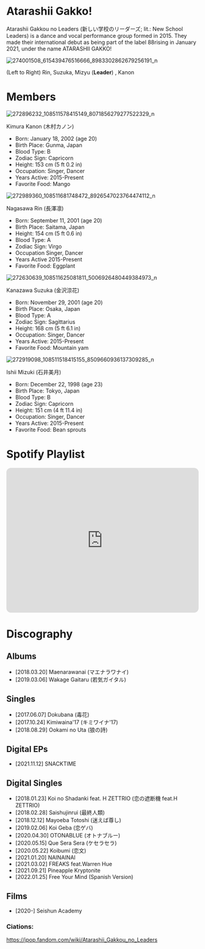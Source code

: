 # Atarashii Gakko! 
Atarashii Gakkou no Leaders (新しい学校のリーダーズ; lit.: New School Leaders) is a dance and vocal performance group formed in 2015.
They made their international debut as being part of the label 88rising in January 2021, under the name ATARASHII GAKKO!

![274001508_615439476516666_8983302862679256191_n](https://user-images.githubusercontent.com/101574910/159451472-68de8f3d-df73-4931-b157-e776ed311b38.jpg)

(Left to Right) Rin, Suzuka, Mizyu (**Leader**) , Kanon


# Members 


![272896232_108511578415149_8071856279277522329_n](https://user-images.githubusercontent.com/101574910/159457640-6cd44810-f2ac-488f-8d26-a1e37942b7ef.jpg)

Kimura Kanon (木村カノン) 
* Born: January 18, 2002 (age 20)
* Birth Place: Gunma, Japan
* Blood Type: B
* Zodiac Sign: Capricorn
* Height: 153 cm (5 ft 0.2 in)
* Occupation: Singer, Dancer
* Years Active: 2015-Present
* Favorite Food: Mango


![272989360_108511681748472_8926547023764474112_n](https://user-images.githubusercontent.com/101574910/159455753-ef79dad3-cfa1-4774-807c-750972d66b50.jpg)

Nagasawa Rin (長澤凛)
* Born: September 11, 2001 (age 20)
* Birth Place: Saitama, Japan
* Height: 154 cm (5 ft 0.6 in)
* Blood Type: A
* Zodiac Sign: Virgo
* Occupation Singer, Dancer
* Years Active 2015-Present
* Favorite Food: Eggplant


![272630639_108511625081811_5006926480449384973_n](https://user-images.githubusercontent.com/101574910/159456817-dae0e717-86b7-43c1-b65d-683d8e0d88f3.jpg)

Kanazawa Suzuka (金沢涼花)
* Born: November 29, 2001 (age 20)
* Birth Place: Osaka, Japan
* Blood Type: A
* Zodiac Sign: Sagittarius
* Height: 168 cm (5 ft 6.1 in)
* Occupation: Singer, Dancer
* Years Active: 2015-Present
* Favorite Food: Mountain yam


![272919098_108511518415155_8509660936137309285_n](https://user-images.githubusercontent.com/101574910/159458887-8b42b846-e2ba-46f4-9880-14bdf0b02764.jpg)

Ishii Mizuki (石井美月)
* Born: December 22, 1998 (age 23)
* Birth Place: Tokyo, Japan
* Blood Type: B
* Zodiac Sign: Capricorn
* Height: 151 cm (4 ft 11.4 in)
* Occupation: Singer, Dancer
* Years Active: 2015-Present
* Favorite Food: Bean sprouts

# Spotify Playlist
<iframe style="border-radius:12px" src="https://open.spotify.com/embed/playlist/37i9dQZF1DZ06evO2OZck1?utm_source=generator" width="100%" height="380" frameBorder="0" allowfullscreen="" allow="autoplay; clipboard-write; encrypted-media; fullscreen; picture-in-picture"></iframe>



# Discography

## Albums
* [2018.03.20] Maenarawanai (マエナラワナイ)
* [2019.03.06] Wakage Gaitaru (若気ガイタル)

## Singles
* [2017.06.07] Dokubana (毒花)
* [2017.10.24] Kimiwaina'17 (キミワイナ'17)
* [2018.08.29] Ookami no Uta (狼の詩)

## Digital EPs
* [2021.11.12] SNACKTIME

## Digital Singles
* [2018.01.23] Koi no Shadanki feat. H ZETTRIO (恋の遮断機 feat.H ZETTRIO)
* [2018.02.28] Saishujinrui (最終人類)
* [2018.12.12] Mayoeba Totoshi (迷えば尊し)
* [2019.02.06] Koi Geba (恋ゲバ)
* [2020.04.30] OTONABLUE (オトナブルー)
* [2020.05.15] Que Sera Sera (ケセラセラ)
* [2020.05.22] Koibumi (恋文)
* [2021.01.20] NAINAINAI
* [2021.03.02] FREAKS feat.Warren Hue
* [2021.09.21] Pineapple Kryptonite
* [2022.01.25] Free Your Mind (Spanish Version)

## Films
* [2020-] Seishun Academy

### Ciations:
https://jpop.fandom.com/wiki/Atarashii_Gakkou_no_Leaders

